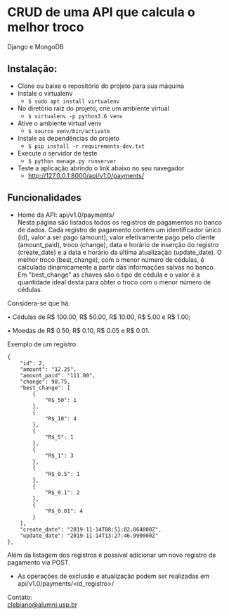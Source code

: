 # CRUD de uma API que calcula o melhor troco

Django e MongoDB

## Instalação:

- Clone ou baixe o repositório do projeto para sua máquina
- Instale o virtualenv
    - `$ sudo apt install virtualenv`
- No diretório raiz do projeto, crie um ambiente virtual
    - `$ virtualenv -p python3.6 venv`
- Ative o ambiente virtual venv
    - `$ source venv/bin/activate`
- Instale as dependências do projeto
    - `$ pip install -r requirements-dev.txt`
- Execute o servidor de teste
    - `$ python manage.py runserver`
- Teste a aplicação abrindo o link abaixo no seu navegador
    - http://127.0.0.1:8000/api/v1.0/payments/

## Funcionalidades

- Home da API: api/v1.0/payments/  
Nesta página são listados todos os registros de pagamentos no banco de dados. Cada registro de pagamento contém um identificador único (id), valor a ser pago (amount), valor efetivamente pago pelo cliente (amount_paid), troco (change), data e horário de inserção do registro (create_date) e a data e horário da última atualização (update_date). O melhor troco (best_change), com o menor número de cédulas, é calculado dinamicamente a partir das informações salvas no banco.  
Em "best_change" as chaves são o tipo de cédula e o valor é a quantidade ideal desta para obter o troco com o menor número de cédulas.

Considera-se que há:

• Cédulas de R$ 100.00, R$ 50.00, R$ 10.00, R$ 5.00 e R$ 1.00;

• Moedas de R$ 0.50, R$ 0.10, R$ 0.05 e R$ 0.01.

Exemplo de um registro:

    {
        "id": 2,
        "amount": "12.25",
        "amount_paid": "111.00",
        "change": 98.75,
        "best_change": [
            {
                "R$_50": 1
            },
            {
                "R$_10": 4
            },
            {
                "R$_5": 1
            },
            {
                "R$_1": 3
            },
            {
                "R$_0.5": 1
            },
            {
                "R$_0.1": 2
            },
            {
                "R$_0.01": 4
            }
        ],
        "create_date": "2019-11-14T08:51:02.064000Z",
        "update_date": "2019-11-14T13:27:46.990000Z"
    },

Além da listagem dos registros é possível adicionar um novo registro de pagamento via POST.

- As operações de exclusão e atualização podem ser realizadas em api/v1.0/payments/<id_registro>/


Contato:  
clebiano@alumni.usp.br